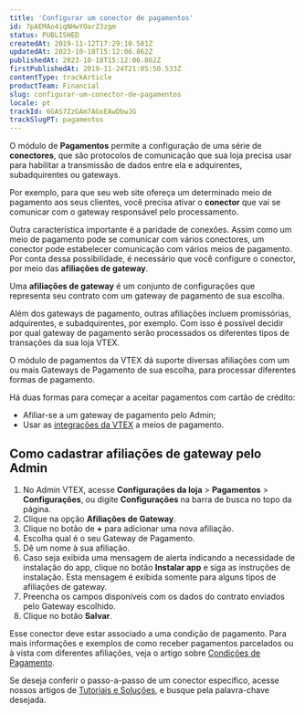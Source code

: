 ```yaml
---
title: 'Configurar um conector de pagamentos'
id: 7pAEMAo4iqNHwYOarZ3zgm
status: PUBLISHED
createdAt: 2019-11-12T17:29:10.501Z
updatedAt: 2023-10-18T15:12:06.862Z
publishedAt: 2023-10-18T15:12:06.862Z
firstPublishedAt: 2019-11-24T21:05:50.533Z
contentType: trackArticle
productTeam: Financial
slug: configurar-um-conector-de-pagamentos
locale: pt
trackId: 6GAS7ZzGAm7AGoEAwDbwJG
trackSlugPT: pagamentos
---
```


O módulo de  **Pagamentos**  permite a configuração de uma série de **conectores**, que  são protocolos de comunicação que sua loja precisa usar para habilitar a transmissão de dados entre ela e adquirentes, subadquirentes ou gateways. 

Por exemplo, para que seu web site ofereça um determinado meio de pagamento aos seus clientes, você precisa ativar o **conector** que vai se comunicar com o gateway responsável pelo processamento.

Outra característica importante é a paridade de conexões. Assim como um meio de pagamento pode se comunicar com vários conectores, um conector pode estabelecer comunicação com vários meios de pagamento. Por conta dessa possibilidade, é necessário que você configure o conector, por meio das **afiliações de gateway**.

Uma **afiliações de gateway** é um conjunto de configurações que representa seu contrato com um gateway de pagamento de sua escolha. 

Além dos gateways de pagamento, outras afiliações incluem promissórias, adquirentes, e subadquirentes, por exemplo. Com isso é possível decidir por qual gateway de pagamento serão processados os diferentes tipos de transações da sua loja VTEX.

O módulo de pagamentos da VTEX dá suporte diversas afiliações com um ou mais Gateways de Pagamento de sua escolha, para processar diferentes formas de pagamento.

Há duas formas para começar a aceitar pagamentos com cartão de crédito: 
- Afiliar-se a um gateway de pagamento pelo Admin; 
- Usar as [integrações da VTEX](https://developers.vtex.com/vtex-rest-api/docs/payments-integration-guide) a meios de pagamento.

## Como cadastrar afiliações de gateway pelo Admin
1. No Admin VTEX, acesse **Configurações da loja** > **Pagamentos** > **Configurações**, ou digite **Configurações** na barra de busca no topo da página.
2. Clique na opção  **Afiliações de Gateway**.   
3. Clique no botão de  **+**  para adicionar uma nova afiliação.   
4. Escolha qual é o seu Gateway de Pagamento.   
5. Dê um nome à sua afiliação.
6. Caso seja exibida uma mensagem de alerta indicando a necessidade de instalação do app, clique no botão **Instalar app** e siga as instruções de instalação. Esta mensagem é exibida somente para alguns tipos de afiliações de gateway.   
7. Preencha os campos disponíveis com os dados do contrato enviados pelo Gateway escolhido.   
8. Clique no botão  **Salvar**.   

Esse conector deve estar associado a uma condição de pagamento. Para mais informações e exemplos de como receber pagamentos parcelados ou à vista com diferentes afiliações, veja o artigo sobre  [Condições de Pagamento](https://help.vtex.com/pt/tutorial/condicoes-de-pagamento).

Se deseja conferir o passo-a-passo de um conector específico, acesse nossos artigos de [Tutoriais e Soluções](https://help.vtex.com/pt/tutorial/--531cHtUCUi3puRXNDmKziw "Tutoriais e Soluções"), e busque pela palavra-chave desejada. 
